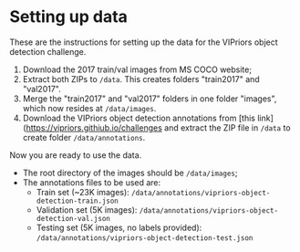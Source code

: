 # Setting up data

These are the instructions for setting up the data for the VIPriors object detection challenge.

1. Download the 2017 train/val images from MS COCO website;
2. Extract both ZIPs to `/data`. This creates folders "train2017" and "val2017".
3. Merge the "train2017" and "val2017" folders in one folder "images", which now resides at `/data/images`.
4. Download the VIPriors object detection annotations from [this link](https://vipriors.githiub.io/challenges and extract the ZIP file in `/data` to create folder `/data/annotations`.

Now you are ready to use the data.

- The root directory of the images should be `/data/images`;
- The annotations files to be used are:
  - Train set (~23K images): `/data/annotations/vipriors-object-detection-train.json`
  - Validation set (5K images): `/data/annotations/vipriors-object-detection-val.json`
  - Testing set (5K images, no labels provided): `/data/annotations/vipriors-object-detection-test.json`

